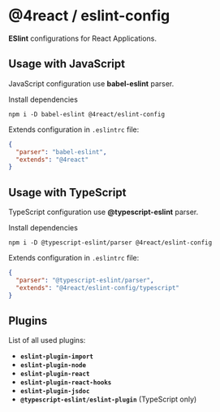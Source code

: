 # @4react / eslint-config

**ESlint** configurations for React Applications.

## Usage with JavaScript
JavaScript configuration use **babel-eslint** parser.

Install dependencies
```
npm i -D babel-eslint @4react/eslint-config
```

Extends configuration in `.eslintrc` file:
```json
{
  "parser": "babel-eslint",
  "extends": "@4react"
}
```

## Usage with TypeScript
TypeScript configuration use **@typescript-eslint** parser.

Install dependencies
```
npm i -D @typescript-eslint/parser @4react/eslint-config
```

Extends configuration in `.eslintrc` file:
```json
{
  "parser": "@typescript-eslint/parser",
  "extends": "@4react/eslint-config/typescript"
}
```

## Plugins

List of all used plugins:
 - **`eslint-plugin-import`**
 - **`eslint-plugin-node`**
 - **`eslint-plugin-react`**
 - **`eslint-plugin-react-hooks`**
 - **`eslint-plugin-jsdoc`**
 - **`@typescript-eslint/eslint-plugin`** (TypeScript only)
